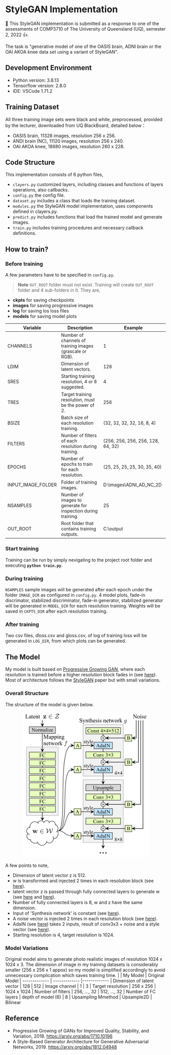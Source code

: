 # StyleGAN Implementation
:wave: This StyleGAN implementation is submitted as a response to one of the assessments of COMP3710 of The University of Queensland (UQ), semester 2, 2022 :+1:. 

The task is "generative model of one of the OASIS brain, ADNI brain or the OAI AKOA knee data set using a variant of StyleGAN".

## Development Environment
 - Python version: 3.8.13
 - Tensorflow version: 2.8.0
 - IDE: VSCode 1.71.2

## Training Dataset
All three training image sets were black and white, preprocessed, provided by the lecturer, downloaded from UQ BlackBoard, detailed below：
 - OASIS brain, 11328 images, resolution 256 x 256.
 - ANDI brain (NC), 11120 images, resolution 256 x 240.
 - OAI AKOA knee, 18680 images, resolution 260 x 228.

## Code Structure
This implementation consists of 6 python files,
 - `clayers.py` customized layers, including classes and functions of layers operations, also callbacks.
 - `config.py`  the config file.
 - `dataset.py` includes a class that loads the training dataset.
 - `modules.py` the StyleGAN model implementation, uses components defined in clayers.py.
 - `predict.py` includes functions that load the trained model and generate images.
 - `train.py`   includes training procedures and necessary callback definitions.

## How to train?
### Before training
A few parameters have to be specified in `config.py`.
> **Note** `OUT_ROOT` folder must not exist. Training will create `OUT_ROOT` folder and 4 sub-folders in it. They are,
 - **ckpts** for saving checkpoints
 - **images** for saving progressive images
 - **log** for saving los loss files
 - **models** for saving model plots

| Variable            | Description                                                 | Example
| -------------       | -------------                                               |------------- 
| CHANNELS            | Number of channels of training images (grascale or RGB).    |1
| LDIM                | Dimension of latent vectors.                                |128
| SRES                | Starting training resolution, 4 or 8 suggested.             |4
| TRES                | Target training resolution, must be the power of 2.         |256
| BSIZE               | Batch size of each resolution training.                     |(32, 32, 32, 32, 16, 8, 4)
| FILTERS             | Number of filters of each resolution during training.       |(256, 256, 256, 256, 128, 64, 32)
| EPOCHS              | Number of epochs to train for each resolution.              |(25, 25, 25, 25, 30, 35, 40)
| INPUT_IMAGE_FOLDER  | Folder of training images.                                  |D:\images\ADNI_AD_NC_2D
| NSAMPLES            | Number of images to generate for inspection during training.|25
| OUT_ROOT            | Root folder that contains training outputs.                 |C:\output

### Start training
Training can be run by simply nevigating to the project root folder and executing **`python train.py`**.

### During training
`NSAMPLES` sample images will be generated after each epoch under the folder `IMAGE_DIR` as configured in `config.py`. 4 model plots, fade-in discrimator, stabilized discriminator, fade-in generator, stabilized generator will be generated in `MODEL_DIR` for each resolution training. Weights will be saved in `CKPTS_DIR` after each resolution training.

### After training
Two csv files, dloss.csv and gloss.csv, of log of training loss will be generated in `LOG_DIR`, from which plots can be generated.

## The Model
My model is built based on [<ins>Progressive Growing GAN</ins>](https://arxiv.org/abs/1710.10196), where each resolution is trained before a higher resolution block fades in (see [<ins>here</ins>](https://github.com/KaiatUQ/StyleGAN/blob/e7d4111eae9fadbe16f9431b2524d6f1093f9627/modules.py#L152)). Most of architecture follows the [<ins>StyleGAN</ins>](https://arxiv.org/abs/1812.04948) paper but with small variations.

### Overall Structure
The structure of the model is given below.

<p align="center">
    <img src="asset/StyleGAN_Structure.jpg" width="400">
</p>

A few points to note,
 - Dimension of latent vector z is 512.
 - w is transformed and injected 2 times in each resolution block (see [<ins>here</ins>](https://github.com/KaiatUQ/StyleGAN/blob/e7d4111eae9fadbe16f9431b2524d6f1093f9627/modules.py#L136)).
 - latent vector z is passed through fully connected layers to generate w (see [<ins>here</ins>](https://github.com/KaiatUQ/StyleGAN/blob/e7d4111eae9fadbe16f9431b2524d6f1093f9627/modules.py#L30) and [<ins>here</ins>](https://github.com/KaiatUQ/StyleGAN/blob/e7d4111eae9fadbe16f9431b2524d6f1093f9627/modules.py#L196)).
 - Number of fully connected layers is 8, w and z have the same dimension.
 - Input of 'Synthesis network' is constant (see [<ins>here</ins>](https://github.com/KaiatUQ/StyleGAN/blob/e7d4111eae9fadbe16f9431b2524d6f1093f9627/modules.py#L186)).
 - A noise vector is injected 2 times in each resolution block (see [<ins>here</ins>](https://github.com/KaiatUQ/StyleGAN/blob/e7d4111eae9fadbe16f9431b2524d6f1093f9627/modules.py#L130)).
 - AdaIN (see [<ins>here</ins>](https://github.com/KaiatUQ/StyleGAN/blob/645897586b76a0b96dc23ec2ddb7ac442f33d445/clayers.py#L66)) takes 2 inputs, result of conv3x3 + noise and a style vector (see [<ins>here</ins>](https://github.com/KaiatUQ/StyleGAN/blob/e7d4111eae9fadbe16f9431b2524d6f1093f9627/modules.py#L136)).
 - Starting resolution is 4, target resolution is 1024.

### Model Variations
Original model aims to generate photo realistic images of resolution 1024 x 1024 x 3. The dimension of image in my training datasets is considerably smaller (256 x 256 x 1 appox) so my model is simplified accordingly to avoid unnecessary complication which saves training time.
|                             | My Model                                   | Original Model
| -------------               | -------------                              |------------- 
| Dimension of latent vector  | 128                                        | 512
| Image channel               | 1                                          | 3
| Target resolution           | 256 x 256                                  | 1024 x 1024
| Number of filters           | 256, ..., 32                               | 512, ..., 32
| Number of FC layers         | depth of model (6)                         | 8
| Upsampling Mmethod          | Upsample2D                                 | Bilinear


## Reference
* Progressive Growing of GANs for Improved Quality, Stability, and Variation, 2018. [<ins>https://arxiv.org/abs/1710.10196</ins>](https://arxiv.org/abs/1710.10196)
* A Style-Based Generator Architecture for Generative Adversarial Networks, 2019. [<ins>https://arxiv.org/abs/1812.04948</ins>](https://arxiv.org/abs/1812.04948)
